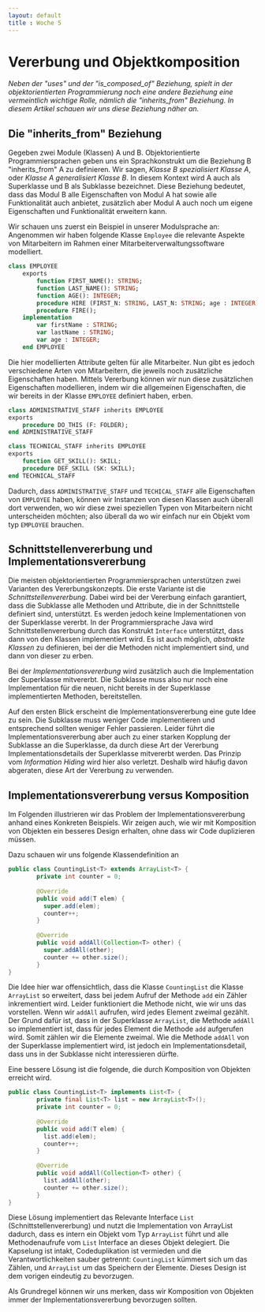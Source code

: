 ```yaml
---
layout: default
title : Woche 5
---
```

# Vererbung und Objektkomposition

*Neben der "uses" und der "is_composed_of" Beziehung, spielt in der 
objektorientierten Programmierung noch eine andere Beziehung eine vermeintlich wichtige Rolle,
nämlich die "inherits_from" Beziehung. In diesem Artikel schauen wir uns diese Beziehung näher an.*

## Die "inherits_from" Beziehung

Gegeben zwei Module (Klassen) A und B. Objektorientierte Programmiersprachen geben uns 
ein Sprachkonstrukt um die Beziehung B "inherits_from" A zu definieren. 
Wir sagen, *Klasse B spezialisiert Klasse A*, oder  *Klasse A generalisiert Klasse B*. 
In diesem Kontext wird A auch als Superklasse und B als Subklasse bezeichnet. 
Diese Beziehung bedeutet, dass das Modul B alle Eigenschaften von Modul A hat sowie alle Funktionalität auch anbietet, 
zusätzlich aber Modul A auch noch um eigene Eigenschaften und Funktionalität erweitern kann.

Wir schauen uns zuerst ein Beispiel in unserer Modulsprache an:
Angenommen wir haben folgende Klasse ```Employee``` die relevante Aspekte von Mitarbeitern im Rahmen einer Mitarbeiterverwaltungssoftware modelliert.
```pascal
class EMPLOYEE
    exports
        function FIRST_NAME(): STRING;
        function LAST_NAME(): STRING;
        function AGE(): INTEGER;
        procedure HIRE (FIRST_N: STRING, LAST_N: STRING; age : INTEGER);
        procedure FIRE();    
    implementation 
        var firstName : STRING;
        var lastName : STRING;
        var age : INTEGER;
    end EMPLOYEE    
```
Die hier modellierten Attribute gelten für alle Mitarbeiter. Nun gibt es jedoch verschiedene
Arten von Mitarbeitern, die jeweils noch zusätzliche Eigenschaften haben. 
Mittels Vererbung können wir nun diese zusätzlichen Eigenschaften modellieren, indem 
wir die allgemeinen Eigenschaften, die wir bereits in der Klasse ```EMPLOYEE``` definiert haben, erben.

```pascal
class ADMINISTRATIVE_STAFF inherits EMPLOYEE
exports 
    procedure DO_THIS (F: FOLDER);
end ADMINISTRATIVE_STAFF
```
```pascal
class TECHNICAL_STAFF inherits EMPLOYEE
exports 
    function GET_SKILL(): SKILL;
    procedure DEF_SKILL (SK: SKILL);
end TECHNICAL_STAFF   
```
Dadurch, dass ```ADMINISTRATIVE_STAFF``` und ```TECHICAL_STAFF``` alle Eigenschaften von 
```EMPLOYEE``` haben, können wir Instanzen von diesen Klassen auch überall dort verwenden, wo wir diese zwei speziellen Typen von Mitarbeitern nicht unterscheiden möchten; also überall da wo wir einfach nur ein Objekt vom typ ```EMPLOYEE``` brauchen. 

## Schnittstellenvererbung und Implementationsvererbung
Die meisten objektorientierten Programmiersprachen unterstützen zwei Varianten des
Vererbungskonzepts. Die erste Variante ist die *Schnittstellenvererbung*. Dabei wird bei 
der Vererbung einfach garantiert, dass die Subklasse alle Methoden und Attribute, die in der 
Schnittstelle definiert sind, unterstützt. Es werden jedoch keine Implementationen von der
Superklasse vererbt. In der Programmiersprache Java wird Schnittstellenvererbung durch das Konstrukt ```Interface``` unterstützt, dass dann
von den Klassen implementiert wird. Es ist auch möglich, *abstrakte Klassen* zu definieren, bei der die Methoden nicht implementiert sind, und dann von 
dieser zu erben.

Bei der *Implementationsvererbung* wird zusätzlich auch die Implementation der Superklasse
mitvererbt. Die Subklasse muss also nur noch eine Implementation für die neuen, nicht bereits
in der Superklasse implementierten Methoden, bereitstellen.

Auf den ersten Blick erscheint die Implementationsvererbung eine gute Idee zu sein. Die 
Subklasse muss weniger Code implementieren und entsprechend sollten weniger Fehler passieren. 
Leider führt die Implementationsvererbung aber auch zu einer starken Kopplung der Subklasse
an die Superklasse, da durch diese Art der Vererbung Implementationsdetails der Superklasse
mitvererbt werden. Das Prinzip vom *Information Hiding* wird hier also verletzt. Deshalb 
wird häufig davon abgeraten, diese Art der Vererbung zu verwenden. 



## Implementationsvererbung versus Komposition
Im Folgenden illustrieren wir das Problem der Implementationsvererbung anhand eines Konkreten Beispiels. Wir zeigen auch, wie wir mit Komposition von Objekten ein besseres Design erhalten, ohne dass wir Code duplizieren müssen. 

Dazu schauen wir uns folgende Klassendefinition an
```java
public class CountingList<T> extends ArrayList<T> {
        private int counter = 0;
       
        @Override
        public void add(T elem) {
          super.add(elem);
          counter++;
        }
       
        @Override
        public void addAll(Collection<T> other) {
          super.addAll(other);
          counter += other.size();
        } 
}
```
Die Idee hier war offensichtlich, dass die Klasse ```CountingList``` die Klasse ```ArrayList``` so erweitert, dass bei jedem Aufruf der Methode ```add``` ein 
Zähler inkrementiert wird. Leider funktioniert die Methode nicht, wie wir uns 
das vorstellen. Wenn wir ```addAll``` aufrufen, wird jedes Element zweimal gezählt. 
Der Grund dafür ist, dass in der Superklasse ```ArrayList```, die Methode ```addAll```
so implementiert ist, dass für jedes Element die Methode ```add``` aufgerufen wird. 
Somit zählen wir die Elemente zweimal. Wie die Methode ```addAll``` von der Superklasse
implementiert wird, ist jedoch ein Implementationsdetail, dass uns in der Subklasse
nicht interessieren dürfte. 

Eine bessere Lösung ist die folgende, die durch Komposition von Objekten erreicht wird.
```java
public class CountingList<T> implements List<T> {
        private final List<T> list = new ArrayList<T>();
        private int counter = 0;
       
        @Override
        public void add(T elem) {
          list.add(elem);
          counter++;
        }
       
        @Override
        public void addAll(Collection<T> other) {
          list.addAll(other);
          counter += other.size();
        } 
}
```
Diese Lösung implementiert das Relevante Interface ```List``` (Schnittstellenvererbung) und
nutzt die Implementation von ArrayList dadurch, dass es intern ein Objekt vom 
Typ ```ArrayList``` führt und alle Methodenaufrufe vom ```List``` Interface an dieses
Objekt delegiert. Die Kapselung ist intakt, Codeduplikation ist vermieden und die Verantwortlichkeiten sauber getrennt: ```CountingList``` kümmert sich um das Zählen, und 
```ArrayList``` um das Speichern der Elemente. Dieses Design ist dem vorigen eindeutig zu bevorzugen. 

Als Grundregel können wir uns merken, dass wir Komposition von Objekten immer der Implementationsvererbung bevorzugen sollten. 
